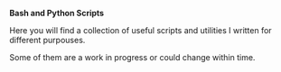 **Bash and Python Scripts**

Here you will find a collection of useful scripts and utilities I written for different purpouses.

Some of them are a work in progress or could change within time. 
